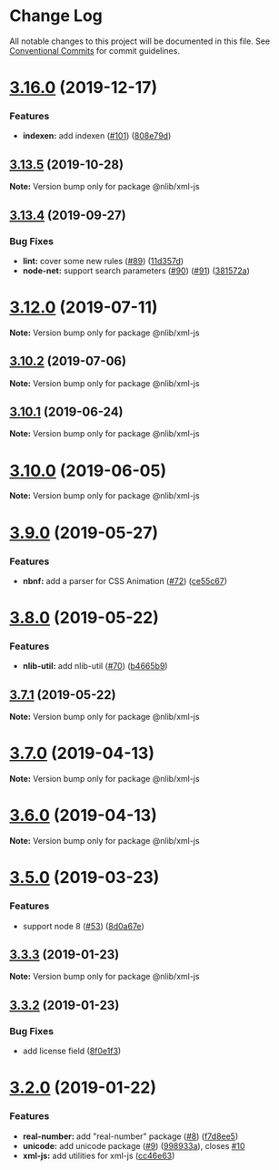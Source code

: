 # Change Log

All notable changes to this project will be documented in this file.
See [Conventional Commits](https://conventionalcommits.org) for commit guidelines.

# [3.16.0](https://github.com/nlibjs/nlibjs/compare/v3.15.6...v3.16.0) (2019-12-17)


### Features

* **indexen:** add indexen ([#101](https://github.com/nlibjs/nlibjs/issues/101)) ([808e79d](https://github.com/nlibjs/nlibjs/commit/808e79dda5b04290983f8b136418148660fad32d))





## [3.13.5](https://github.com/nlibjs/nlibjs/compare/v3.13.4...v3.13.5) (2019-10-28)

**Note:** Version bump only for package @nlib/xml-js





## [3.13.4](https://github.com/nlibjs/nlibjs/compare/v3.13.3...v3.13.4) (2019-09-27)


### Bug Fixes

* **lint:** cover some new rules ([#89](https://github.com/nlibjs/nlibjs/issues/89)) ([11d357d](https://github.com/nlibjs/nlibjs/commit/11d357d))
* **node-net:** support search parameters ([#90](https://github.com/nlibjs/nlibjs/issues/90)) ([#91](https://github.com/nlibjs/nlibjs/issues/91)) ([381572a](https://github.com/nlibjs/nlibjs/commit/381572a))





# [3.12.0](https://github.com/nlibjs/nlibjs/compare/v3.11.2...v3.12.0) (2019-07-11)

**Note:** Version bump only for package @nlib/xml-js





## [3.10.2](https://github.com/nlibjs/nlibjs/compare/v3.10.1...v3.10.2) (2019-07-06)

**Note:** Version bump only for package @nlib/xml-js





## [3.10.1](https://github.com/nlibjs/nlibjs/compare/v3.10.0...v3.10.1) (2019-06-24)

**Note:** Version bump only for package @nlib/xml-js





# [3.10.0](https://github.com/nlibjs/nlibjs/compare/v3.9.3...v3.10.0) (2019-06-05)

**Note:** Version bump only for package @nlib/xml-js





# [3.9.0](https://github.com/nlibjs/nlibjs/compare/v3.8.1...v3.9.0) (2019-05-27)


### Features

* **nbnf:** add a parser for CSS Animation ([#72](https://github.com/nlibjs/nlibjs/issues/72)) ([ce55c67](https://github.com/nlibjs/nlibjs/commit/ce55c67))





# [3.8.0](https://github.com/nlibjs/nlibjs/compare/v3.7.1...v3.8.0) (2019-05-22)


### Features

* **nlib-util:** add nlib-util ([#70](https://github.com/nlibjs/nlibjs/issues/70)) ([b4665b9](https://github.com/nlibjs/nlibjs/commit/b4665b9))





## [3.7.1](https://github.com/nlibjs/nlibjs/compare/v3.7.0...v3.7.1) (2019-05-22)

**Note:** Version bump only for package @nlib/xml-js





# [3.7.0](https://github.com/nlibjs/nlibjs/compare/v3.5.0...v3.7.0) (2019-04-13)

**Note:** Version bump only for package @nlib/xml-js





# [3.6.0](https://github.com/nlibjs/nlibjs/compare/v3.5.0...v3.6.0) (2019-04-13)

**Note:** Version bump only for package @nlib/xml-js





# [3.5.0](https://github.com/nlibjs/nlibjs/compare/v3.4.0...v3.5.0) (2019-03-23)


### Features

* support node 8 ([#53](https://github.com/nlibjs/nlibjs/issues/53)) ([8d0a67e](https://github.com/nlibjs/nlibjs/commit/8d0a67e))





## [3.3.3](https://github.com/nlibjs/nlibjs/compare/v3.3.2...v3.3.3) (2019-01-23)

**Note:** Version bump only for package @nlib/xml-js





## [3.3.2](https://github.com/nlibjs/nlibjs/compare/v3.3.1...v3.3.2) (2019-01-23)


### Bug Fixes

* add license field ([8f0e1f3](https://github.com/nlibjs/nlibjs/commit/8f0e1f3))





# [3.2.0](https://github.com/nlibjs/nlibjs/compare/v3.1.0...v3.2.0) (2019-01-22)


### Features

* **real-number:** add "real-number" package ([#8](https://github.com/nlibjs/nlibjs/issues/8)) ([f7d8ee5](https://github.com/nlibjs/nlibjs/commit/f7d8ee5))
* **unicode:** add unicode package ([#9](https://github.com/nlibjs/nlibjs/issues/9)) ([998933a](https://github.com/nlibjs/nlibjs/commit/998933a)), closes [#10](https://github.com/nlibjs/nlibjs/issues/10)
* **xml-js:** add utilities for xml-js ([cc46e63](https://github.com/nlibjs/nlibjs/commit/cc46e63))

